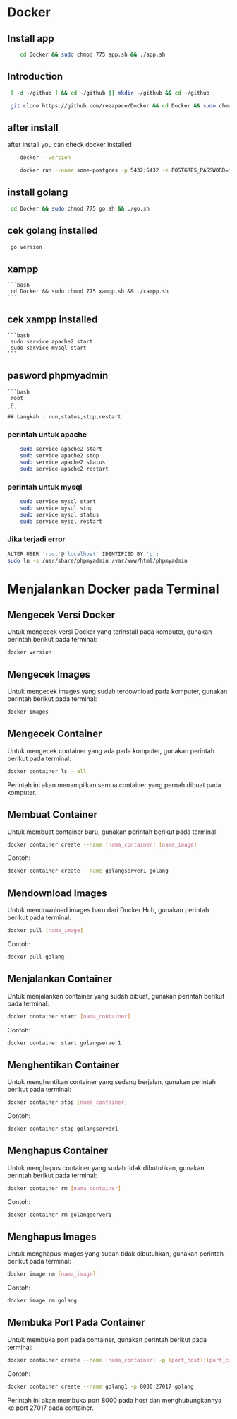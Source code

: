 # Docker

## Install app
```bash
    cd Docker && sudo chmod 775 app.sh && ./app.sh
```

## Introduction

   ```bash
    [ -d ~/github ] && cd ~/github || mkdir ~/github && cd ~/github
   ```

   ```bash
    git clone https://github.com/rezapace/Docker && cd Docker && sudo chmod 775 setup.sh && ./setup.sh
   ```

## after install 

after install you can check docker installed
    
```bash
    docker --version
```

```bash
    docker run --name some-postgres -p 5432:5432 -e POSTGRES_PASSWORD=mysecretpassword -d postgres
```


## install golang
   ```bash
    cd Docker && sudo chmod 775 go.sh && ./go.sh
   ```
## cek golang installed
   ```bash
    go version
   ```

## xampp
    ```bash
     cd Docker && sudo chmod 775 xampp.sh && ./xampp.sh
    ```

## cek xampp installed
    ```bash
     sudo service apache2 start
     sudo service mysql start
    ```

## pasword phpmyadmin
    ```bash
     root
     p
    ```
    ## Langkah : run,status,stop,restart

### perintah untuk apache

```bash
    sudo service apache2 start
    sudo service apache2 stop
    sudo service apache2 status
    sudo service apache2 restart
```

### perintah untuk mysql

```bash
    sudo service mysql start
    sudo service mysql stop
    sudo service mysql status
    sudo service mysql restart
```

### Jika terjadi error
```bash
ALTER USER 'root'@'localhost' IDENTIFIED BY 'p';
sudo ln -s /usr/share/phpmyadmin /var/www/html/phpmyadmin
``` 


# Menjalankan Docker pada Terminal

## Mengecek Versi Docker

Untuk mengecek versi Docker yang terinstall pada komputer, gunakan perintah berikut pada terminal:

```bash
docker version
```

## Mengecek Images

Untuk mengecek images yang sudah terdownload pada komputer, gunakan perintah berikut pada terminal:

```bash
docker images
```

## Mengecek Container

Untuk mengecek container yang ada pada komputer, gunakan perintah berikut pada terminal:

```bash
docker container ls --all
```

Perintah ini akan menampilkan semua container yang pernah dibuat pada komputer.

## Membuat Container

Untuk membuat container baru, gunakan perintah berikut pada terminal:

```bash
docker container create --name [nama_container] [nama_image]
```

Contoh:

```bash
docker container create --name golangserver1 golang
```

## Mendownload Images

Untuk mendownload images baru dari Docker Hub, gunakan perintah berikut pada terminal:

```bash
docker pull [nama_image]
```

Contoh:

```bash
docker pull golang
```

## Menjalankan Container

Untuk menjalankan container yang sudah dibuat, gunakan perintah berikut pada terminal:

```bash
docker container start [nama_container]
```

Contoh:

```bash
docker container start golangserver1
```

## Menghentikan Container

Untuk menghentikan container yang sedang berjalan, gunakan perintah berikut pada terminal:

```bash
docker container stop [nama_container]
```

Contoh:

```bash
docker container stop golangserver1
```

## Menghapus Container

Untuk menghapus container yang sudah tidak dibutuhkan, gunakan perintah berikut pada terminal:

```bash
docker container rm [nama_container]
```

Contoh:

```bash
docker container rm golangserver1
```

## Menghapus Images

Untuk menghapus images yang sudah tidak dibutuhkan, gunakan perintah berikut pada terminal:

```bash
docker image rm [nama_image]
```

Contoh:

```bash
docker image rm golang
```

## Membuka Port Pada Container

Untuk membuka port pada container, gunakan perintah berikut pada terminal:

```bash
docker container create --name [nama_container] -p [port_host]:[port_container] [nama_image]
```

Contoh:

```bash
docker container create --name golang1 -p 8000:27017 golang
```

Perintah ini akan membuka port 8000 pada host dan menghubungkannya ke port 27017 pada container.
